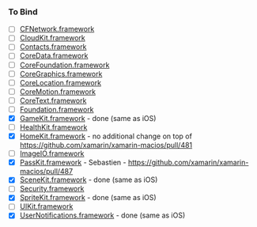 ### To Bind
- [ ] [CFNetwork.framework](https://github.com/xamarin/xamarin-macios/wiki/CFNetwork-watchOS-Beta2)
- [ ] [CloudKit.framework](https://github.com/xamarin/xamarin-macios/wiki/CloudKit-watchOS-Beta2)
- [ ] [Contacts.framework](https://github.com/xamarin/xamarin-macios/wiki/Contacts-watchOS-Beta2)
- [ ] [CoreData.framework](https://github.com/xamarin/xamarin-macios/wiki/CoreData-watchOS-Beta2)
- [ ] [CoreFoundation.framework](https://github.com/xamarin/xamarin-macios/wiki/CoreFoundation-watchOS-Beta2)
- [ ] [CoreGraphics.framework](https://github.com/xamarin/xamarin-macios/wiki/CoreGraphics-watchOS-Beta2)
- [ ] [CoreLocation.framework](https://github.com/xamarin/xamarin-macios/wiki/CoreLocation-watchOS-Beta2)
- [ ] [CoreMotion.framework](https://github.com/xamarin/xamarin-macios/wiki/CoreMotion-watchOS-Beta2)
- [ ] [CoreText.framework](https://github.com/xamarin/xamarin-macios/wiki/CoreText-watchOS-Beta2)
- [ ] [Foundation.framework](https://github.com/xamarin/xamarin-macios/wiki/Foundation-watchOS-Beta2)
- [X] [GameKit.framework](https://github.com/xamarin/xamarin-macios/wiki/GameKit-watchOS-Beta2) - done (same as iOS)
- [ ] [HealthKit.framework](https://github.com/xamarin/xamarin-macios/wiki/HealthKit-watchOS-Beta2)
- [X] [HomeKit.framework](https://github.com/xamarin/xamarin-macios/wiki/HomeKit-watchOS-Beta2) - no additional change on top of https://github.com/xamarin/xamarin-macios/pull/481
- [ ] [ImageIO.framework](https://github.com/xamarin/xamarin-macios/wiki/ImageIO-watchOS-Beta2)
- [X] [PassKit.framework](https://github.com/xamarin/xamarin-macios/wiki/PassKit-watchOS-Beta2) - Sebastien - https://github.com/xamarin/xamarin-macios/pull/487
- [X] [SceneKit.framework](https://github.com/xamarin/xamarin-macios/wiki/SceneKit-watchOS-Beta2) - done (same as iOS)
- [ ] [Security.framework](https://github.com/xamarin/xamarin-macios/wiki/Security-watchOS-Beta2)
- [X] [SpriteKit.framework](https://github.com/xamarin/xamarin-macios/wiki/SpriteKit-watchOS-Beta2) - done (same as iOS)
- [ ] [UIKit.framework](https://github.com/xamarin/xamarin-macios/wiki/UIKit-watchOS-Beta2)
- [X] [UserNotifications.framework](https://github.com/xamarin/xamarin-macios/wiki/UserNotifications-watchOS-Beta2) - done (same as iOS)
